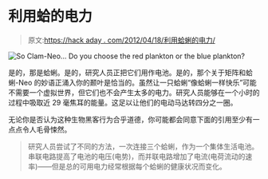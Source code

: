 # 利用蛤的电力

> 原文:[https://hack aday . com/2012/04/18/利用蛤蜊的电力/](https://hackaday.com/2012/04/18/harnessing-the-electrical-power-of-clams/)

![](../Images/b31669adacd2795cee17e145dc89f742.png "So Clam-Neo... Do you choose the red plankton or the blue plankton?")

是的，那是蛤蜊。是的，研究人员正把它们用作电池。是的，那个关于矩阵和蛤蜊-Neo 的妙语正涌入你的颞叶是恰当的。虽然让一只蛤蜊“像蛤蜊一样快乐”可能不需要一个虚拟世界，但它们也不会产生太多的电力。研究人员能够在一个小时的过程中吸取近 29 毫焦耳的能量。这足以让他们的电动马达转四分之一圈。

无论你是否认为这种生物黑客行为合乎道德，你可能都会同意下面的引用至少有一点点令人毛骨悚然。

> 研究人员尝试了不同的方法，一次连接三个蛤蜊，作为一个集体生活电池。串联电路提高了电池的电压(电势)，而并联电路增加了电流(电荷流动的速率)——但是总的可用电力经常根据每个蛤蜊的健康状况而变化。